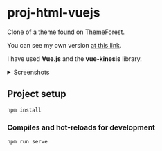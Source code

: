 # proj-html-vuejs

Clone of a theme found on ThemeForest.<br/>

You can see my own version <a href="https://morieri-theme.netlify.app">at this link<a/>.<br/>

I have used **Vue.js** and the **vue-kinesis** library.<br/>

<details>
  <summary>Screenshots</summary>
  <img src="https://i.imgur.com/uG5YIc1.png" name="1">
  <img src="https://i.imgur.com/MGsuzR4.png" name="2">
</details>
  
## Project setup
```
npm install
```

### Compiles and hot-reloads for development
```
npm run serve
```
